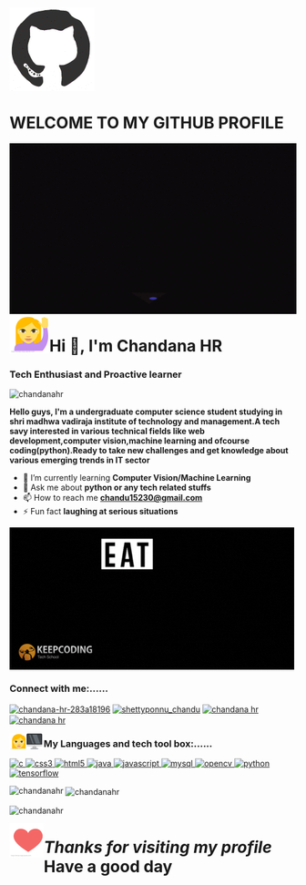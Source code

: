 <img align="center" src="https://raw.githubusercontent.com/ChandanaHR/ChandanaHR/main/giphy7.gif"/><h1 align="left"><b>WELCOME TO MY GITHUB PROFILE</b></h1>
<img align="center" width="1000px" height="300px" src="https://raw.githubusercontent.com/ChandanaHR/ChandanaHR/main/giphy1.gif"/>
<img align="left" src="https://raw.githubusercontent.com/ChandanaHR/ChandanaHR/main/emoji4.png"/><h1 align="left">Hi 👋, I'm Chandana HR</h1>
<h3 align="left">Tech Enthusiast and Proactive learner</h3>

<p align="left"> <img src="https://komarev.com/ghpvc/?username=chandanahr&label=Profile%20views&color=210eb4&style=plastic" alt="chandanahr" /> </p>
<p align="left"><b> Hello guys, I'm a undergraduate computer science student studying in shri madhwa vadiraja institute of technology and management.A tech savy interested in various technical fields like web development,computer vision,machine learning and ofcourse coding(python).Ready to take new challenges and get knowledge about various emerging trends in IT sector </b></p>


- 🌱 I’m currently learning **Computer Vision/Machine Learning**
- 💬 Ask me about **python or any tech related stuffs**
- 📫 How to reach me **chandu15230@gmail.com**
- ⚡ Fun fact **laughing at serious situations**
<img align="center" src="https://raw.githubusercontent.com/ChandanaHR/ChandanaHR/main/giphy3.gif"/>

<h3 color="purple" align="left"><b>Connect with me:......</b></h3>
<p align="left">
<a href="https://linkedin.com/in/chandana-hr-283a18196" target="blank"><img align="center" src="https://img.shields.io/badge/-Linkedin-0000FF" alt="chandana-hr-283a18196" height="30" width="100" /></a>
<a href="https://instagram.com/shettyponnu_chandu" target="blank"><img align="center" src="https://img.shields.io/badge/-Instagram-FF00FF" alt="shettyponnu_chandu" height="30" width="100" /></a>
<a href="https://auth.geeksforgeeks.org/user/chandana hr" target="blank"><img align="center" src="https://img.shields.io/badge/-GeeksforGeeks-brightgreen" alt="chandana hr" height="30" width="100" /></a>
<a href="https://www.hackerrank.com/chandu15230" target="blank"><img align="center" src="https://img.shields.io/badge/-Hackerrank-228B22" alt="chandana hr" height="30" width="100" /></a>
</p>


<img align="left" src="https://raw.githubusercontent.com/ChandanaHR/ChandanaHR/main/emoji5.png"/><h3 align="left"><b>My Languages and tech tool box:......</b></h3>
<p align="left"> <a href="https://www.cprogramming.com/" target="_blank"> <img src="https://img.shields.io/badge/-C        -000000" alt="c" width="100" height="30"/> </a> <a href="https://www.w3schools.com/css/" target="_blank"> <img src="https://img.shields.io/badge/-CSS-000000" alt="css3" width="100" height="30"/> </a> <a href="https://www.w3.org/html/" target="_blank"> <img src="https://img.shields.io/badge/-HTML5-000000" alt="html5" width="100" height="30"/> </a> <a href="https://www.java.com" target="_blank"> <img src="https://img.shields.io/badge/-Java-000000" alt="java" width="100" height="30"/> </a> <a href="https://developer.mozilla.org/en-US/docs/Web/JavaScript" target="_blank"> <img src="https://img.shields.io/badge/-Java Script-000000" alt="javascript" width="100" height="30"/> </a> <a href="https://www.mysql.com/" target="_blank"> <img src="https://img.shields.io/badge/-MySQL-000000" alt="mysql" width="100" height="30"/> </a> <a href="https://opencv.org/" target="_blank"> <img src="https://img.shields.io/badge/-OpenCV-000000" alt="opencv" width="100" height="30"/> </a> <a href="https://www.python.org" target="_blank"> <img src="https://img.shields.io/badge/-Python-000000" alt="python" width="100" height="30"/> </a> <a href="https://www.tensorflow.org" target="_blank"> <img src="https://img.shields.io/badge/-Tensorflow-000000" alt="tensorflow" width="100" height="30"/> </a> </p>


<p><img align="left" src="https://github-readme-stats.vercel.app/api/top-langs?username=chandanahr&show_icons=true&theme=chartreuse-dark&bg_color=000000&title_color=0000FF&hide_border=true&locale=en&layout=compact" alt="chandanahr" /></p>

<p>&nbsp;<img align="center" src="https://github-readme-stats.vercel.app/api?username=chandanahr&show_icons=true&theme=chartreuse-dark&title_color=4B0082&hide_border=true&locale=en" alt="chandanahr" /></p>

<p><img align="center" src="https://github-readme-streak-stats.herokuapp.com/?user=chandanahr&theme=chartreuse-dark&title_color=00FF00" alt="chandanahr" /></p>

<img align="left" src="https://raw.githubusercontent.com/ChandanaHR/ChandanaHR/main/emoji6.png"/><h1 align="left" color="blue"><i>Thanks for visiting my profile</i>   <b>Have a good day</b></h1>
